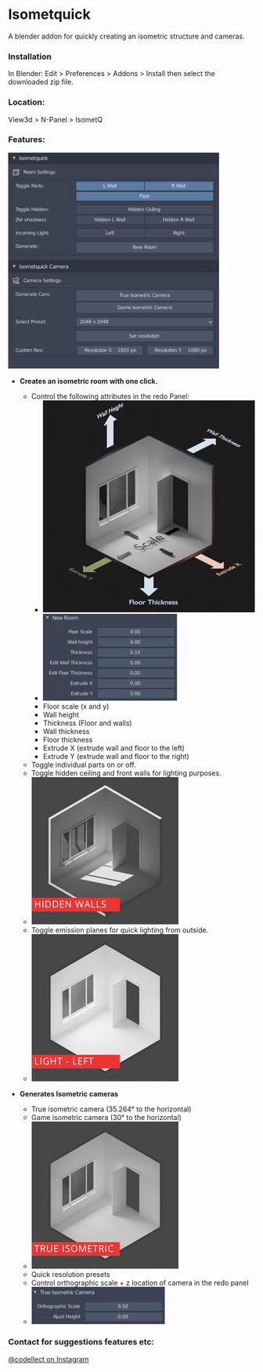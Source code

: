 # Isometquick
A blender addon for quickly creating an isometric structure and cameras.

### Installation

In Blender: Edit > Preferences > Addons > Install then select the downloaded zip file.

### Location:
View3d > N-Panel > IsometQ

### Features:
![Panel](https://github.com/coffeestains/Isometquick/blob/master/images/panel.jpg)
- **Creates an isometric room with one click.**
	- Control the following attributes in the redo Panel:
		- ![Redo Panel](https://github.com/coffeestains/Isometquick/blob/master/images/redopanel.png)
		- ![Redo Panel](https://github.com/coffeestains/Isometquick/blob/master/images/redo_struct.jpg)
		- Floor scale (x and y)
		- Wall height
		- Thickness (Floor and walls)
		- Wall thickness
		- Floor thickness
		- Extrude X (extrude wall and floor to the left)
		- Extrude Y (extrude wall and floor to the right)
	- Toggle individual parts on or off.
	- Toggle hidden ceiling and front walls for lighting purposes.
	- ![Hidden](https://github.com/coffeestains/Isometquick/blob/master/images/walls.gif)
	- Toggle emission planes for quick lighting from outside.
	- ![Light](https://github.com/coffeestains/Isometquick/blob/master/images/light.gif)

- **Generates Isometric cameras**
	- True isometric camera (35.264° to the horizontal)
	- Game isometric camera (30° to the horizontal)
	- ![Camera](https://github.com/coffeestains/Isometquick/blob/master/images/camera.gif)
	- Quick resolution presets
	- Control orthographic scale + z location of camera in the redo panel
	- ![Iso redo](https://github.com/coffeestains/Isometquick/blob/master/images/iso_redo.jpg)
	
### Contact for suggestions features etc:
[@codellect on Instagram](https://www.instagram.com/codellect/)
